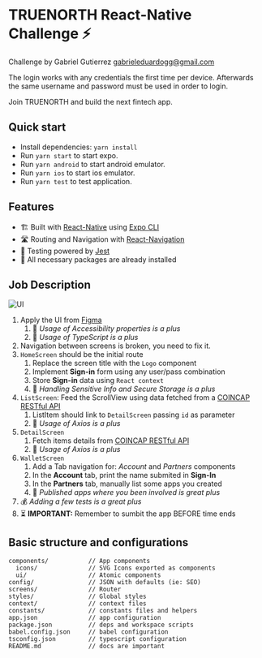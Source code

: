 # TRUENORTH React-Native Challenge ⚡️
Challenge by Gabriel Gutierrez 
gabrieleduardogg@gmail.com

The login works with any credentials the first time per device. Afterwards the same username and password must be used in order to login.

Join TRUENORTH and build the next fintech app.

## Quick start

- Install dependencies: `yarn install`
- Run `yarn start` to start expo.
- Run `yarn android` to start android emulator.
- Run `yarn ios` to start ios emulator.
- Run `yarn test` to test application.

## Features

- 🏗 Built with [React-Native](https://reactnative.dev) using [Expo CLI](https://expo.io/)
- 🛣 Routing and Navigation with [React-Navigation](https://reactnavigation.org)
- 🧪 Testing powered by [Jest](https://jestjs.io)
- 🧰 All necessary packages are already installed

## Job Description

![UI](https://github.com/truenorth-tech/react-native-challenge/blob/main/screenshots/ui-demo.png?raw=true)

1. Apply the UI from [Figma](https://www.figma.com/file/gKrJqcJCG69bwksjF8150t/React-Navitve-Challenge-v0.1)
   1. 💯 _Usage of Accessibility properties is a plus_
   1. 💯 _Usage of TypeScript is a plus_
2. Navigation between screens is broken, you need to fix it.
3. `HomeScreen` should be the initial route
   1. Replace the screen title with the `Logo` component
   1. Implement **Sign-in** form using any user/pass combination
   1. Store **Sign-in** data using `React context`
   1. 💯 _Handling Sensitive Info and Secure Storage is a plus_
4. `ListScreen`: Feed the ScrollView using data fetched from a [COINCAP RESTful API](https://docs.coincap.io/#89deffa0-ab03-4e0a-8d92-637a857d2c91)
   1. ListItem should link to `DetailScreen` passing `id` as parameter
   1. 💯 _Usage of Axios is a plus_
5. `DetailScreen`
   1. Fetch items details from [COINCAP RESTful API](https://docs.coincap.io/#f8869879-171f-4240-adfd-dd2947506adc)
   1. 💯 _Usage of Axios is a plus_
6. `WalletScreen`
   1. Add a Tab navigation for: _Account_ and _Partners_ components
   1. In the **Account** tab, print the name submited in **Sign-In**
   1. In the **Partners** tab, manually list some apps you created
   1. 💯 _Published apps where you been involved is great plus_
7. 💰 _Adding a few tests is a great plus_
8. ⏳ **IMPORTANT:** Remember to sumbit the app BEFORE time ends

## Basic structure and configurations

```
components/           // App components
  icons/              // SVG Icons exported as components
  ui/                 // Atomic components
config/               // JSON with defaults (ie: SEO)
screens/              // Router
styles/               // Global styles
context/              // context files
constants/            // constants files and helpers
app.json              // app configuration
package.json          // deps and workspace scripts
babel.config.json     // babel configuration
tsconfig.json         // typescript configuration
README.md             // docs are important
```
